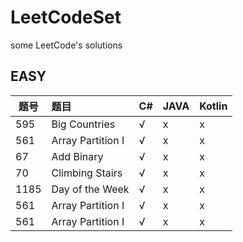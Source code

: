 # LeetCodeSet
some LeetCode's solutions 


## EASY
题号|题目|C#|JAVA|Kotlin
--|:--|:--|:--|:--
595|Big Countries|√|x|x
561|Array Partition I |√|x|x
67|Add Binary |√|x|x
70|Climbing Stairs|√|x|x
1185|Day of the Week |√|x|x
561|Array Partition I |√|x|x
561|Array Partition I |√|x|x
